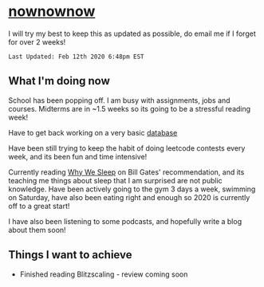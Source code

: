 # [nownownow](https://nownownow.com/about)

I will try my best to keep this as updated as possible, do email me if I forget for over 2 weeks!

`Last Updated: Feb 12th 2020 6:48pm EST`

## What I'm doing now

School has been popping off. I am busy with assignments, jobs and courses. Midterms are in ~1.5 weeks so its going to be a stressful reading week!

Have to get back working on a very basic [database](https://github.com/arora-aditya/database-in-one-week)

Have been still trying to keep the habit of doing leetcode contests every week, and its been fun and time intensive!

Currently reading [Why We Sleep](https://www.amazon.com/dp/1501144316) on Bill Gates' recommendation, and its teaching me things about sleep that I am surprised are not public knowledge. 
Have been actively going to the gym 3 days a week, swimming on Saturday, have also been eating right and enough so 2020 is currently off to a great start! 

I have also been listening to some podcasts, and hopefully write a blog about them soon!

## Things I want to achieve
- Finished reading Blitzscaling - review coming soon

